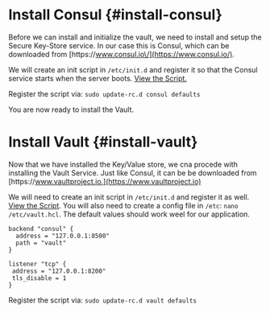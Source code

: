 # Install Consul {#install-consul}

Before we can install and initialize the vault, we need to install and setup the Secure Key-Store service. In our case this is Consul, which can be downloaded from [https:\/\/www.consul.io\/](https://www.consul.io/).

We will create an init script in `/etc/init.d` and register it so that the Consul service starts when the server boots. [View the Script.](/consul.txt)

Register the script via: `sudo update-rc.d consul defaults`

You are now ready to install the Vault.

# Install Vault {#install-vault}

Now that we have installed the Key\/Value store, we cna procede with installing the Vault Service. Just like Consul, it can be be downloaded from [https:\/\/www.vaultproject.io.](https://www.vaultproject.io)

We will need to create an init script in `/etc/init.d` and register it as well. [View the Script](/vault.txt). You will also need to create a config file in `/etc`: `nano /etc/vault.hcl`. The default values should work weel for our application.

```
backend "consul" {
  address = "127.0.0.1:8500"
  path = "vault"
}

listener "tcp" {
 address = "127.0.0.1:8200"
 tls_disable = 1
}
```

Register the script via: `sudo update-rc.d vault defaults`

